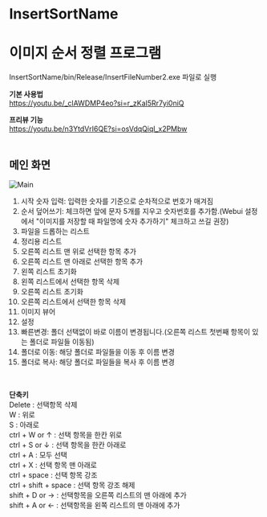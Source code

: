 # InsertSortName
# 이미지 순서 정렬 프로그램

InsertSortName/bin/Release/InsertFileNumber2.exe 파일로 실행

<b> 기본 사용법 </b></br>
https://youtu.be/_clAWDMP4eo?si=r_zKaI5Rr7yi0niQ

<b>프리뷰 기능</b></br>
https://youtu.be/n3YtdVrI6QE?si=osVdqQiql_x2PMbw
</br></br>
## 메인 화면
![Main](https://github.com/dudcjs2779/InsertSortName/assets/42354230/6c3044c4-e5e6-4c9a-b349-d045632d2b05)

1. 시작 숫자 입력: 입력한 숫자를 기준으로 순차적으로 번호가 매겨짐
2. 순서 덮어쓰기: 체크하면 앞에 문자 5개를 지우고 숫자번호를 추가함.(Webui 설정에서 "이미지를 저장할 때 파일명에 숫자 추가하기" 체크하고 쓰길 권장)
3. 파일을 드롭하는 리스트
4. 정리용 리스트
5. 오른쪽 리스트 맨 위로 선택한 항목 추가
6. 오른쪽 리스트 맨 아래로 선택한 항목 추가
7. 왼쪽 리스트 초기화
8. 왼쪽 리스트에서 선택한 항목 삭제
9. 오른쪽 리스트 초기화
10. 오른쪽 리스트에서 선택한 항목 삭제
11. 이미지 뷰어
12. 설정
13. 빠른변경: 폴더 선택없이 바로 이름이 변경됩니다.(오른쪽 리스트 첫번째 항목이 있는 폴더로 파일들 이동됨)
14. 폴더로 이동: 해당 폴더로 파일들을 이동 후 이름 변경
15. 폴더로 복사: 해당 폴더로 파일들을 복사 후 이름 변경

</br>

<b> 단축키 </b></br>
Delete : 선택항목 삭제  
W : 위로  
S : 아래로  
ctrl + W or ↑ : 선택 항목을 한칸 위로  
ctrl + S or ↓ : 선택 항목을 한칸 아래로  
ctrl + A : 모두 선택  
ctrl + X : 선택 항목 맨 아래로  
ctrl + space : 선택 항목 강조  
ctrl + shift + space : 선택 항목 강조 해제  
shift + D or → : 선택항목을 오른쪽 리스트의 맨 아래에 추가  
shift + A or ← : 선택항목을 왼쪽 리스트의 맨 아래에 추가  
